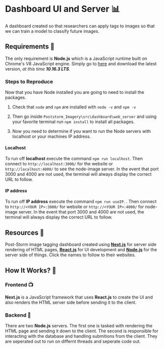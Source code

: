 # Dashboard UI and Server 📊

A dashboard created so that researchers can apply tags to images so that we can
train a model to classify future images.

## Requirements 📝

The only requirement is **Node.js** which is a JavaScript runtime built on
Chrome's V8 JavaScript engine. Simply go to [here](https://nodejs.org/en/) and
download the latest version, *at this time **10.16.3 LTS***.

### Steps to Reproduce

Now that you have Node installed you are going to need to install the packages.

1. Check that `node` and `npm` are installed with `node -v` and `npm -v`

2. Then go inside `Poststorm_Imagery\src\dashboard\web_server` and using your
   favorite terminal run `npm install` to install all packages.

3. Now you need to determine if you want to run the Node servers with localhost
   or your machines IP address.

#### Localhost

To run off **localhost** execute the command `npm run localhost`. Then connect
to `http://localhost:3000/` for the website or `http://localhost:4000/` to see
the node-image server. In the event that port 3000 and 4000 are not used, the
terminal will always display the correct URL to follow.

#### IP address

To run off **IP address** execute the command `npm run useIP`. . Then connect to
`http://<YOUR IP>:3000/` for website or `http://<YOUR IP>:4000/` for node-image
server. In the event that port 3000 and 4000 are not used, the terminal will
always display the correct URL to follow.

## Resources 💎

Post-Storm image tagging dashboard created using
[**Next.js**](https://nextjs.org/) for server side rendering of HTML pages,
[**React.js**](https://reactjs.org/) for UI development and
[**Node.js**](https://nodejs.org/) for the server side of things. Click the
names to follow to their websites.

## How It Works? 🤔

### Frontend 📺

**Next.js** is a JavaScript framework that uses **React.js** to create the UI
and also renders the HTML server side before sending it to the client.

### Backend 📡

There are two **Node.js** servers. The first one is tasked with rendering the
HTML page and sending it down to the client. The second is responsible for
interacting with the database and handling submitions from the client. They are
seperated out to run on differnt threads and seperate code out.

